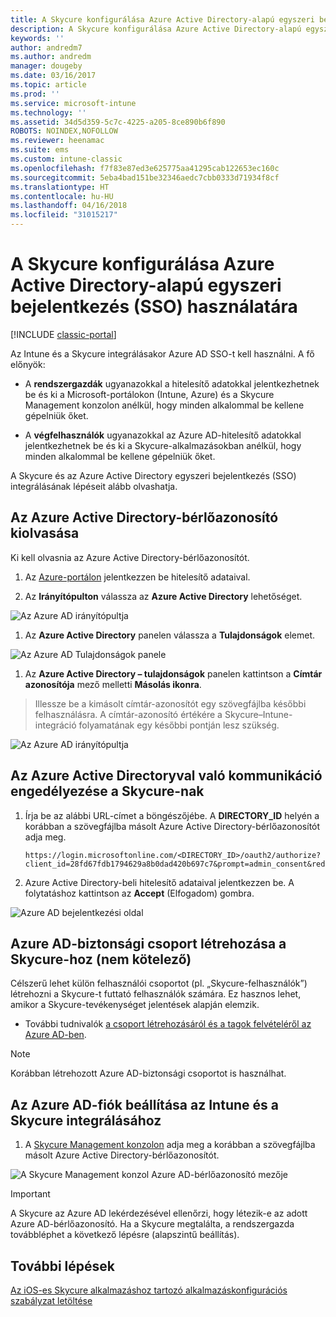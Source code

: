 ```yaml
---
title: A Skycure konfigurálása Azure Active Directory-alapú egyszeri bejelentkezés használatára
description: A Skycure konfigurálása Azure Active Directory-alapú egyszeri bejelentkezés (SSO) használatára
keywords: ''
author: andredm7
ms.author: andredm
manager: dougeby
ms.date: 03/16/2017
ms.topic: article
ms.prod: ''
ms.service: microsoft-intune
ms.technology: ''
ms.assetid: 34d5d359-5c7c-4225-a205-8ce890b6f890
ROBOTS: NOINDEX,NOFOLLOW
ms.reviewer: heenamac
ms.suite: ems
ms.custom: intune-classic
ms.openlocfilehash: f7f83e87ed3e625775aa41295cab122653ec160c
ms.sourcegitcommit: 5eba4bad151be32346aedc7cbb0333d71934f8cf
ms.translationtype: HT
ms.contentlocale: hu-HU
ms.lasthandoff: 04/16/2018
ms.locfileid: "31015217"
---
```

# <a name="configure-skycure-to-use-azure-active-directory-single-sign-on-sso"></a>A Skycure konfigurálása Azure Active Directory-alapú egyszeri bejelentkezés (SSO) használatára

[!INCLUDE [classic-portal](../includes/classic-portal.md)]

Az Intune és a Skycure integrálásakor Azure AD SSO-t kell használni. A fő előnyök:

-   A **rendszergazdák** ugyanazokkal a hitelesítő adatokkal jelentkezhetnek be és ki a Microsoft-portálokon (Intune, Azure) és a Skycure Management konzolon anélkül, hogy minden alkalommal be kellene gépelniük őket.

-   A **végfelhasználók** ugyanazokkal az Azure AD-hitelesítő adatokkal jelentkezhetnek be és ki a Skycure-alkalmazásokban anélkül, hogy minden alkalommal be kellene gépelniük őket.

A Skycure és az Azure Active Directory egyszeri bejelentkezés (SSO) integrálásának lépéseit alább olvashatja.

## <a name="to-retrieve-the-azure-active-directory-tenant-id"></a>Az Azure Active Directory-bérlőazonosító kiolvasása

Ki kell olvasnia az Azure Active Directory-bérlőazonosítót.

1.  Az [Azure-portálon](https://portal.azure.com/) jelentkezzen be hitelesítő adataival.

2.  Az **Irányítópulton** válassza az **Azure Active Directory** lehetőséget.

![Az Azure AD irányítópultja](../media/mtp/skycure-sso-1.png)

1.  Az **Azure Active Directory** panelen válassza a **Tulajdonságok** elemet.

![Az Azure AD Tulajdonságok panele](../media/mtp/skycure-sso-2.png)

1.  Az **Azure Active Directory – tulajdonságok** panelen kattintson a **Címtár azonosítója** mező melletti **Másolás ikonra**.

> Illessze be a kimásolt címtár-azonosítót egy szövegfájlba későbbi felhasználásra. A címtár-azonosító értékére a Skycure–Intune-integráció folyamatának egy későbbi pontján lesz szükség.

![Az Azure AD irányítópultja](../media/mtp/skycure-sso-3.png)

## <a name="allow-skycure-to-communicate-with-azure-active-directory"></a>Az Azure Active Directoryval való kommunikáció engedélyezése a Skycure-nak

1.  Írja be az alábbi URL-címet a böngészőjébe. A **DIRECTORY_ID** helyén a korábban a szövegfájlba másolt Azure Active Directory-bérlőazonosítót adja meg.

        https://login.microsoftonline.com/<DIRECTORY_ID>/oauth2/authorize?client_id=28fd67fdb1794629a8b0dad420b697c7&prompt=admin_consent&redirect_uri=https%3A%2F%2Fmc.skycure.com%2Fapi%2Fexternal%2Fmdm%2Faad_app_consent%2Fmanagement_callback&response_type=code

2.  Azure Active Directory-beli hitelesítő adataival jelentkezzen be. A folytatáshoz kattintson az **Accept** (Elfogadom) gombra.

![Azure AD bejelentkezési oldal](../media/mtp/skycure-sso-4.png)

## <a name="create-an-azure-ad-security-group-for-skycure-optional"></a>Azure AD-biztonsági csoport létrehozása a Skycure-hoz (nem kötelező)

Célszerű lehet külön felhasználói csoportot (pl. „Skycure-felhasználók”) létrehozni a Skycure-t futtató felhasználók számára. Ez hasznos lehet, amikor a Skycure-tevékenységet jelentések alapján elemzik.

-   További tudnivalók [a csoport létrehozásáról és a tagok felvételéről az Azure AD-ben](https://docs.microsoft.com/azure/active-directory/active-directory-groups-create-azure-portal).

> [!NOTE] 
> Korábban létrehozott Azure AD-biztonsági csoportot is használhat.

## <a name="configure-the-azure-ad-account-to-integrate-intune-with-skycure"></a>Az Azure AD-fiók beállítása az Intune és a Skycure integrálásához

1.  A [Skycure Management konzolon](https://aad.skycure.com/) adja meg a korábban a szövegfájlba másolt Azure Active Directory-bérlőazonosítót.

![A Skycure Management konzol Azure AD-bérlőazonosító mezője](../media/mtp/skycure-sso-5.png)

> [!IMPORTANT] 
> A Skycure az Azure AD lekérdezésével ellenőrzi, hogy létezik-e az adott Azure AD-bérlőazonosító. Ha a Skycure megtalálta, a rendszergazda továbbléphet a következő lépésre (alapszintű beállítás).

## <a name="next-steps"></a>További lépések

[Az iOS-es Skycure alkalmazáshoz tartozó alkalmazáskonfigurációs szabályzat letöltése](/intune-classic/deploy-use/download-skycure-ios-app-configuration-policy)
